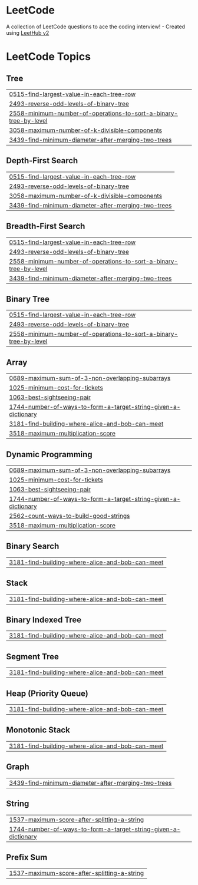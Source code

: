 # LeetCode
A collection of LeetCode questions to ace the coding interview! - Created using [LeetHub v2](https://github.com/arunbhardwaj/LeetHub-2.0)

<!---LeetCode Topics Start-->
# LeetCode Topics
## Tree
|  |
| ------- |
| [0515-find-largest-value-in-each-tree-row](https://github.com/arkaprabde/LeetCode/tree/master/0515-find-largest-value-in-each-tree-row) |
| [2493-reverse-odd-levels-of-binary-tree](https://github.com/arkaprabde/LeetCode/tree/master/2493-reverse-odd-levels-of-binary-tree) |
| [2558-minimum-number-of-operations-to-sort-a-binary-tree-by-level](https://github.com/arkaprabde/LeetCode/tree/master/2558-minimum-number-of-operations-to-sort-a-binary-tree-by-level) |
| [3058-maximum-number-of-k-divisible-components](https://github.com/arkaprabde/LeetCode/tree/master/3058-maximum-number-of-k-divisible-components) |
| [3439-find-minimum-diameter-after-merging-two-trees](https://github.com/arkaprabde/LeetCode/tree/master/3439-find-minimum-diameter-after-merging-two-trees) |
## Depth-First Search
|  |
| ------- |
| [0515-find-largest-value-in-each-tree-row](https://github.com/arkaprabde/LeetCode/tree/master/0515-find-largest-value-in-each-tree-row) |
| [2493-reverse-odd-levels-of-binary-tree](https://github.com/arkaprabde/LeetCode/tree/master/2493-reverse-odd-levels-of-binary-tree) |
| [3058-maximum-number-of-k-divisible-components](https://github.com/arkaprabde/LeetCode/tree/master/3058-maximum-number-of-k-divisible-components) |
| [3439-find-minimum-diameter-after-merging-two-trees](https://github.com/arkaprabde/LeetCode/tree/master/3439-find-minimum-diameter-after-merging-two-trees) |
## Breadth-First Search
|  |
| ------- |
| [0515-find-largest-value-in-each-tree-row](https://github.com/arkaprabde/LeetCode/tree/master/0515-find-largest-value-in-each-tree-row) |
| [2493-reverse-odd-levels-of-binary-tree](https://github.com/arkaprabde/LeetCode/tree/master/2493-reverse-odd-levels-of-binary-tree) |
| [2558-minimum-number-of-operations-to-sort-a-binary-tree-by-level](https://github.com/arkaprabde/LeetCode/tree/master/2558-minimum-number-of-operations-to-sort-a-binary-tree-by-level) |
| [3439-find-minimum-diameter-after-merging-two-trees](https://github.com/arkaprabde/LeetCode/tree/master/3439-find-minimum-diameter-after-merging-two-trees) |
## Binary Tree
|  |
| ------- |
| [0515-find-largest-value-in-each-tree-row](https://github.com/arkaprabde/LeetCode/tree/master/0515-find-largest-value-in-each-tree-row) |
| [2493-reverse-odd-levels-of-binary-tree](https://github.com/arkaprabde/LeetCode/tree/master/2493-reverse-odd-levels-of-binary-tree) |
| [2558-minimum-number-of-operations-to-sort-a-binary-tree-by-level](https://github.com/arkaprabde/LeetCode/tree/master/2558-minimum-number-of-operations-to-sort-a-binary-tree-by-level) |
## Array
|  |
| ------- |
| [0689-maximum-sum-of-3-non-overlapping-subarrays](https://github.com/arkaprabde/LeetCode/tree/master/0689-maximum-sum-of-3-non-overlapping-subarrays) |
| [1025-minimum-cost-for-tickets](https://github.com/arkaprabde/LeetCode/tree/master/1025-minimum-cost-for-tickets) |
| [1063-best-sightseeing-pair](https://github.com/arkaprabde/LeetCode/tree/master/1063-best-sightseeing-pair) |
| [1744-number-of-ways-to-form-a-target-string-given-a-dictionary](https://github.com/arkaprabde/LeetCode/tree/master/1744-number-of-ways-to-form-a-target-string-given-a-dictionary) |
| [3181-find-building-where-alice-and-bob-can-meet](https://github.com/arkaprabde/LeetCode/tree/master/3181-find-building-where-alice-and-bob-can-meet) |
| [3518-maximum-multiplication-score](https://github.com/arkaprabde/LeetCode/tree/master/3518-maximum-multiplication-score) |
## Dynamic Programming
|  |
| ------- |
| [0689-maximum-sum-of-3-non-overlapping-subarrays](https://github.com/arkaprabde/LeetCode/tree/master/0689-maximum-sum-of-3-non-overlapping-subarrays) |
| [1025-minimum-cost-for-tickets](https://github.com/arkaprabde/LeetCode/tree/master/1025-minimum-cost-for-tickets) |
| [1063-best-sightseeing-pair](https://github.com/arkaprabde/LeetCode/tree/master/1063-best-sightseeing-pair) |
| [1744-number-of-ways-to-form-a-target-string-given-a-dictionary](https://github.com/arkaprabde/LeetCode/tree/master/1744-number-of-ways-to-form-a-target-string-given-a-dictionary) |
| [2562-count-ways-to-build-good-strings](https://github.com/arkaprabde/LeetCode/tree/master/2562-count-ways-to-build-good-strings) |
| [3518-maximum-multiplication-score](https://github.com/arkaprabde/LeetCode/tree/master/3518-maximum-multiplication-score) |
## Binary Search
|  |
| ------- |
| [3181-find-building-where-alice-and-bob-can-meet](https://github.com/arkaprabde/LeetCode/tree/master/3181-find-building-where-alice-and-bob-can-meet) |
## Stack
|  |
| ------- |
| [3181-find-building-where-alice-and-bob-can-meet](https://github.com/arkaprabde/LeetCode/tree/master/3181-find-building-where-alice-and-bob-can-meet) |
## Binary Indexed Tree
|  |
| ------- |
| [3181-find-building-where-alice-and-bob-can-meet](https://github.com/arkaprabde/LeetCode/tree/master/3181-find-building-where-alice-and-bob-can-meet) |
## Segment Tree
|  |
| ------- |
| [3181-find-building-where-alice-and-bob-can-meet](https://github.com/arkaprabde/LeetCode/tree/master/3181-find-building-where-alice-and-bob-can-meet) |
## Heap (Priority Queue)
|  |
| ------- |
| [3181-find-building-where-alice-and-bob-can-meet](https://github.com/arkaprabde/LeetCode/tree/master/3181-find-building-where-alice-and-bob-can-meet) |
## Monotonic Stack
|  |
| ------- |
| [3181-find-building-where-alice-and-bob-can-meet](https://github.com/arkaprabde/LeetCode/tree/master/3181-find-building-where-alice-and-bob-can-meet) |
## Graph
|  |
| ------- |
| [3439-find-minimum-diameter-after-merging-two-trees](https://github.com/arkaprabde/LeetCode/tree/master/3439-find-minimum-diameter-after-merging-two-trees) |
## String
|  |
| ------- |
| [1537-maximum-score-after-splitting-a-string](https://github.com/arkaprabde/LeetCode/tree/master/1537-maximum-score-after-splitting-a-string) |
| [1744-number-of-ways-to-form-a-target-string-given-a-dictionary](https://github.com/arkaprabde/LeetCode/tree/master/1744-number-of-ways-to-form-a-target-string-given-a-dictionary) |
## Prefix Sum
|  |
| ------- |
| [1537-maximum-score-after-splitting-a-string](https://github.com/arkaprabde/LeetCode/tree/master/1537-maximum-score-after-splitting-a-string) |
<!---LeetCode Topics End-->
